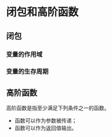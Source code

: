 # 闭包和高阶函数

## 闭包

### 变量的作用域

### 变量的生存周期

## 高阶函数
高阶函数是指至少满足下列条件之一的函数。
* 函数可以作为参数被传递；
* 函数可以作为返回值输出。